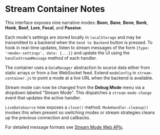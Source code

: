 # Stream Container Notes

This interface exposes nine narrative modes: **Boon**, **Bane**, **Bone**, **Bonk**, **Honk**, **Boof**, **Lore**, **Focal**, and **Passive**.

Each mode's settings are stored locally in `localStorage` and may be transmitted to a backend when the `Send to Backend` button is pressed. To hook in real-time updates, listen to stream messages of the form `{type: '<mode>-settings', data: {...}}` and update the UI using the `handleStreamMessage` method of each handler.

The container uses a `DataManager` abstraction to source data either from static arrays or from a live WebSocket feed. Extend `modeConfig` in `stream-container.js` to point a mode at a live URL when the backend is available.

Stream mode can now be changed from the **Debug Mode** menu via a dropdown labeled "Stream Mode". This dispatches a `stream-mode-change` event that updates the active handler.

`LiveDataSource` now exposes a `close()` method. `ModeHandler.cleanup()` invokes this when present so switching modes or stream strategies cleans up the previous connection and callbacks.

For detailed message formats see [Stream Mode Web APIs](api/modes.md).
